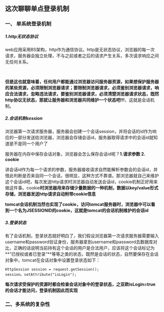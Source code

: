 ## 这次聊聊单点登录机制

### 一、 单系统登录机制

##### 	1.http无状态协议

​			web应用采用BS架构，http作为通信协议。http是无状态协议，浏览器的每一次请求，服务器会独立处理，不与之前或者之后的请求产生关系，多次请求响应之间无任何关系。

​			

​			**但是这也就意味着，任何用户都能通过浏览器访问服务器资源，如果想保护服务器的某些资源，必须限制浏览器请求；要限制浏览器请求，必须鉴别浏览器请求，响应合法请求，忽略违法请求，要鉴别浏览器请求，必须清楚浏览器请求状态，既然http协议无状态，那就让服务器和浏览器共同维护一个状态吧!!!**，这就是会话机制。

##### 	2.会话机制session

​			浏览器第一次请求服务器，服务器会创建一个会话session，并将会话的id作为响应的一部分发送给浏览器，浏览器会存储会话id，服务器取得请求中的会话id就知道是不是同一个用户了

​			服务器在内存中保存会话对象，浏览器会怎么保存会话id呢？**1.请求参数   2. cookie**



​			讲会话id作为每一个请求的参数，服务器接收请求自然能解析参数会的会话id，并借此判断是否来自同一个会话，很明显，这种方式不靠谱。那浏览器就自己来维护这个会话id吧，每次发送http请求时浏览器自动发送会话id，cookie机制正好用来做这件事。cookie**时浏览器用来存储少量数据的一种机制，数据以key/value形式存储，浏览器发送http请求自动附带cookie信息**



​		**tomcat会话机制当然也实现了cookie，访问tomcat服务器时，浏览器中可以看到一个名为JSESSIONID的cookie，这就是tomcat的会话机制维护的会话id**

 

##### 	3.登录状态

​			有了会话机制，登录状态就好明白了，我们假设浏览器第一次请求服务器需要输入username和password验证身份，服务器拿到username和password去数据库对比，正确的话说明当前持有这个会话的用户是合法用户，应该将这个会话标记为**“已授权或者已登录”**等等之类的状态，既然是会话的状态，自然要保存在会话对象中，tomcat在会话对象中设置登录状态如下：

~~~tomcat
HttpSession session = request.getSession();
session。setAttribute("isLogin");
~~~

​			**每次请求受保护的资源时都会检查会话对象中的登录状态，之亚欧isLogin=true的会话才能访问，登录机制因此而实现**





### 二、多系统的复杂性